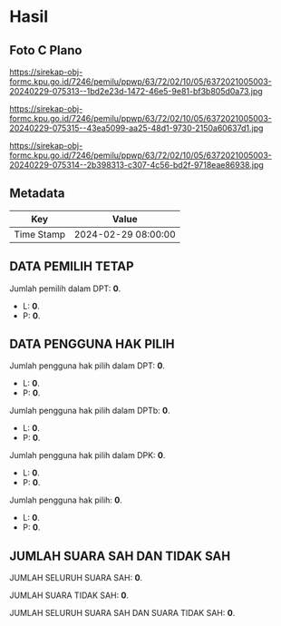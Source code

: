 # Hasil

## Foto C Plano

https://sirekap-obj-formc.kpu.go.id/7246/pemilu/ppwp/63/72/02/10/05/6372021005003-20240229-075313--1bd2e23d-1472-46e5-9e81-bf3b805d0a73.jpg

https://sirekap-obj-formc.kpu.go.id/7246/pemilu/ppwp/63/72/02/10/05/6372021005003-20240229-075315--43ea5099-aa25-48d1-9730-2150a60637d1.jpg

https://sirekap-obj-formc.kpu.go.id/7246/pemilu/ppwp/63/72/02/10/05/6372021005003-20240229-075314--2b398313-c307-4c56-bd2f-9718eae86938.jpg


## Metadata

| Key        | Value               |
| ---------- | ------------------- |
| Time Stamp | 2024-02-29 08:00:00 |


## DATA PEMILIH TETAP

Jumlah pemilih dalam DPT: **0**.
 * L: **0**.
 * P: **0**.

## DATA PENGGUNA HAK PILIH

Jumlah pengguna hak pilih dalam DPT: **0**.
 * L: **0**.
 * P: **0**.

Jumlah pengguna hak pilih dalam DPTb: **0**.
 * L: **0**.
 * P: **0**.

Jumlah pengguna hak pilih dalam DPK: **0**.
 * L: **0**.
 * P: **0**.

Jumlah pengguna hak pilih: **0**.
 * L: **0**.
 * P: **0**.

## JUMLAH SUARA SAH DAN TIDAK SAH

JUMLAH SELURUH SUARA SAH: **0**.

JUMLAH SUARA TIDAK SAH: **0**.

JUMLAH SELURUH SUARA SAH DAN SUARA TIDAK SAH: **0**.


